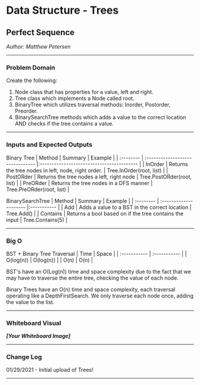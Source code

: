 # Data Structure - Trees

## Perfect Sequence
*Author: Matthew Petersen*

---

### Problem Domain

Create the following: 
1. Node class that has properties for a value, left and right.
2. Tree class which implements a Node called root.
3. BinaryTree which utilizes traversal methods: Inorder, Postorder, Preorder.
4. BinarySearchTree methods which adds a value to the correct location AND checks if the tree contains a value.

---

### Inputs and Expected Outputs
Binary Tree
| Method | Summary | Example | 
| :-------- | :------------------------------- |:----------------------------------------- |
| InOrder | Returns the tree nodes in left, node, right order. | Tree.InOrder(root, list<int>) |
| PostORder | Returns the tree nodes a left, right node | Tree.PostORder(root, list<int>) |
| PreORder | Returns the tree nodes in a DFS manner | Tree.PreORder(root, list<int>) |

BinarySearchTree
| Method | Summary | Example | 
| :-------- | :--------------------- |:----------- |
| Add | Adds a value to a BST in the correct location | Tree.Add() |
| Contains | Returns a bool based on if the tree contains the input | Tree.Contains(5) |

---

### Big O

BST + Binary Tree Traversal
| Time | Space | 
| :----------- | :----------- |
| O(log(n)) | O(log(n)) |
| O(n) | O(n) | 

BST's have an O(Log(n)) time and space complexity due to the fact that we may have to traverse the entire tree, checking the value of each node.

Binary Trees have an O(n) time and space complexity, each traversal operating like a DepthFirstSearch. We only traverse each node once, adding the value to the list.

---


### Whiteboard Visual
***[Your Whiteboard Image]***


---

### Change Log
01/29/2021 - Initial upload of Trees!

---
